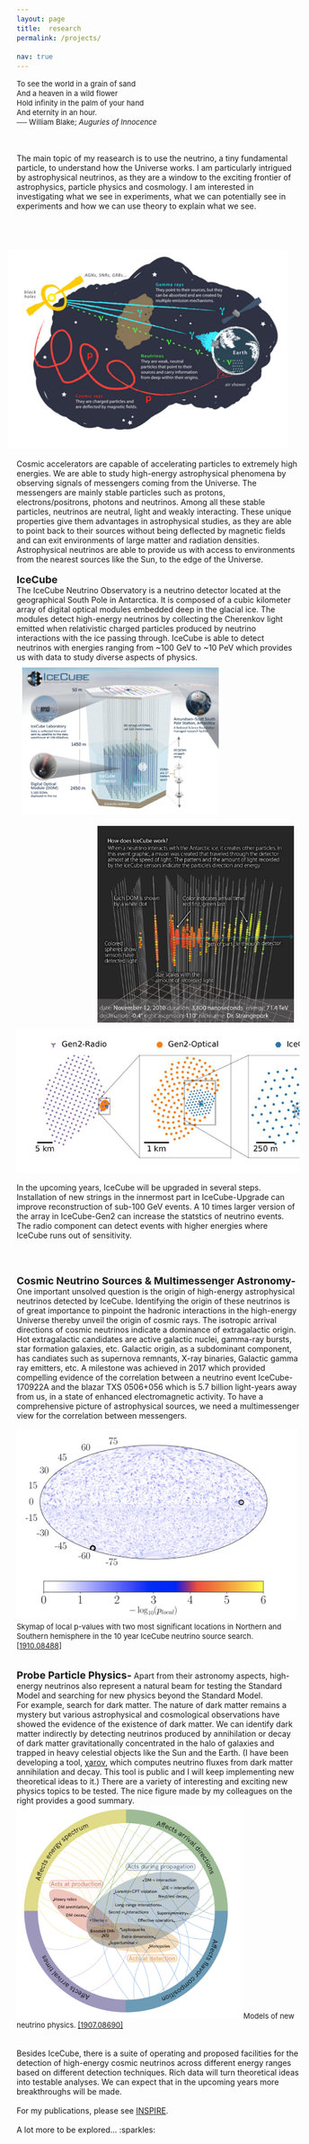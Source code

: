 ```yaml
---
layout: page
title:  research 
permalink: /projects/

nav: true
---
```

<P align="left"><font size="-1">To see the world in a grain of sand<br>And a heaven in a wild flower<br>Hold infinity in the palm of your hand <br>And eternity in an hour.<br>  ── William Blake; <i>Auguries of Innocence </i></font>
<br>
<br>
<br>

The main topic of my reasearch is to use the neutrino, a tiny fundamental particle, to understand how the Universe works. I am particularly intrigued by astrophysical neutrinos, as they are a window to the exciting frontier of astrophysics, particle physics and cosmology. I am interested in investigating what we see in experiments, what we can potentially see in experiments and how we can use theory to explain what we see. 
<br>    
<br>

<!--<figure>
<img class="col three left" src="../assets/img/messenger.jpg" style="max-width: 500px; height: auto; " align="right" hspace="50" vspace="50" alt=""  title="neutrino messengers"/> 
<figcaption>
    Messengers from the universe. Image credit: Juan Antonio Aguilar and Jamie Yang, IceCube/WIPAC 
</figcaption>
</figure>
-->

<div class="img_row">
    <img class="col three left" src="../assets/img/messenger.jpg" style="max-width: 500px; height: auto; " align="right" hspace="20" vspace="20"
    alt=""  title="neutrino messengers"/> 
</div>
<!--<div class="col three caption">
    Messengers from the universe. Image credit: Juan Antonio Aguilar and Jamie Yang, IceCube/WIPAC
</div>
-->
Cosmic accelerators are capable of accelerating particles to extremely high energies. We are able to study high-energy astrophysical phenomena by observing signals of messengers coming from the Universe. The messengers are mainly stable particles such as protons, electrons/positrons, photons and neutrinos. Among all these stable particles, neutrinos are neutral, light and weakly interacting. These unique properties give them advantages in astrophysical studies, as they are able to point back to their sources without being deflected by magnetic fields and can exit environments of large matter and radiation densities. Astrophysical neutrinos are able to provide us with access to environments from the nearest sources like the Sun, to the edge of the Universe.

<!--<font size="4"><b>Some topics I am interested and have been working on:</b></font>
-->
<br>
<br>
<font size="4"><b>IceCube</b></font>
<br>
The IceCube Neutrino Observatory is a neutrino detector located at the geographical South Pole in Antarctica. It is composed of a cubic kilometer array of digital optical modules embedded deep in the glacial ice. The modules detect high-energy neutrinos by collecting the Cherenkov light emitted when relativistic charged particles produced by neutrino interactions with the ice passing through. IceCube is able to detect neutrinos with energies ranging from ~100 GeV to ~10 PeV which provides us with data to study diverse aspects of physics.  

<div class="row">
  <div class="column">
    <img src="../assets/img/icecube_detector_sm.png" alt="" style="max-width: 350px; height: auto; " align="left" hspace="10" vspace="10" >
  </div>
  <div class="column">
    <img src="../assets/img/how_does_icecube_work.png" alt="" style="max-width: 350px; height: auto; "  align="right" hspace="10" vspace="10"> 
  </div>
  <div class="column">
    <img src="../assets/img/topview.JPG" alt="" style="max-width: 800px; height: auto; "> 
  </div>
</div>

In the upcoming years, IceCube will be upgraded in several steps. Installation of new strings in the innermost part in IceCube-Upgrade can improve reconstruction of sub-100 GeV events. A 10 times larger version of the array in IceCube-Gen2 can increase the statstics of neutrino events. The radio component can detect events with higher energies where IceCube runs out of sensitivity.      

<br>
<br>
<div class="row">
  <div class="col-lg-6 col-md-6 col-sm-12 col-xs-12">
  <p><font size="4"><b>Cosmic Neutrino Sources & Multimessenger Astronomy-</b></font>
 One important unsolved question is the origin of high-energy astrophysical neutrinos detected by IceCube. Identifying the origin of these neutrinos is of great importance to pinpoint the hadronic interactions in the high-energy Universe thereby unveil the origin of cosmic rays. The isotropic arrival directions of cosmic neutrinos indicate a dominance of extragalactic origin. Hot extragalactic candidates are active galactic nuclei, gamma-ray bursts, star formation galaxies, etc. Galactic origin, as a subdominant component, has candiates such as supernova remnants, X-ray binaries, Galactic gamma ray emitters, etc. A milestone was achieved in 2017 which provided compelling evidence of the correlation between a neutrino event IceCube-170922A and the blazar TXS 0506+056 which is 5.7 billion light-years away from us, in a state of enhanced electromagnetic activity. To have a comprehensive picture of astrophysical sources, we need a multimessenger view for the correlation between messengers. </p>
  </div>
  <div class="col-lg-6 col-md-6 col-sm-12 col-xs-12">
    <img src="../assets/img/10yr_sky.jpeg" style="max-width: 500px; height: auto; " alt=""  title="10 yr neutrino"/>
   <font size="2"> Skymap of local p-values with two most significant locations in Northern and Southern hemisphere in the 10 year IceCube neutrino source search. <a href="https://arxiv.org/abs/1910.08488">[1910.08488]</a></font>
  </div> 
</div>



<br>
<br>
<div class="row">
  <div class="col-lg-6 col-md-6 col-sm-12 col-xs-12">
  <font size="4"><b>Probe Particle Physics-</b></font>
Apart from their astronomy aspects, high-energy neutrinos also represent a natural beam for testing the Standard Model and searching for new physics beyond the Standard Model. 
<br>
For example, search for dark matter. The nature of dark matter remains a mystery but various astrophysical and cosmological observations have showed the evidence of the existence of dark matter. We can identify dark matter indirectly by detecting neutrinos produced by annihilation or decay of dark matter gravitationally concentrated in the halo of galaxies and trapped in heavy celestial objects like the Sun and the Earth. 
(I have been developing a tool, <a href="https://github.com/IceCubeOpenSource/charon" >χarον</a>, which computes neutrino fluxes from dark matter annihilation and decay. This tool is public and I will keep implementing new theoretical ideas to it.) There are a variety of interesting and exciting new physics topics to be tested. The nice figure made by my colleagues on the right provides a good summary.       
  </div>
  <div class="col-lg-6 col-md-6 col-sm-12 col-xs-12">
    <img src="../assets/img/neutrino_physics.png" style="max-width: 400px; height: auto; " alt=""  title="10 yr neutrino"/>
   <font size="2"> Models of new neutrino physics. <a href="https://arxiv.org/abs/1907.08690">[1907.08690]</a></font>
  </div>
</div>
<br>
<br>
Besides IceCube, there is a suite of operating and proposed facilities for the detection of high-energy cosmic neutrinos across different energy ranges based on different detection techniques. Rich data will turn theoretical ideas into testable analyses. We can expect that in the upcoming years more breakthroughs will be made.

<br>
<br>
For my publications, please see 
<a href="http://inspirehep.net/search?p=exactauthor%3AQ.R.Liu.1&sf=earliestdate">INSPIRE</a >.

<br>
<br>A lot more to be explored... :sparkles: 
